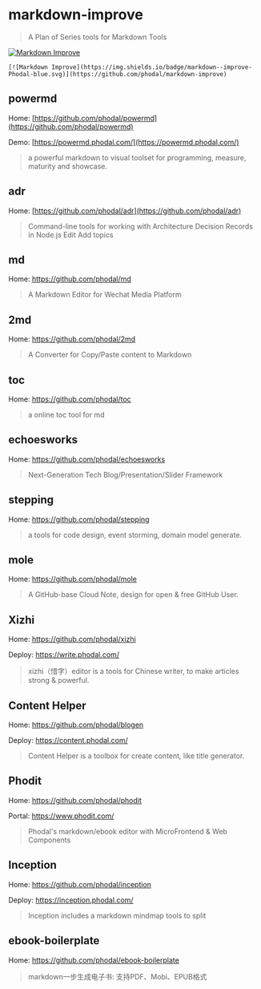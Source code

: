 # markdown-improve

> A Plan of Series tools for Markdown Tools

[![Markdown Improve](https://img.shields.io/badge/markdown--improve-Phodal-blue.svg)](https://github.com/phodal/markdown-improve)

```
[![Markdown Improve](https://img.shields.io/badge/markdown--improve-Phodal-blue.svg)](https://github.com/phodal/markdown-improve)
```

powermd
---

Home: [https://github.com/phodal/powermd](https://github.com/phodal/powermd)

Demo: [https://powermd.phodal.com/](https://powermd.phodal.com/)

> a powerful markdown to visual toolset for programming, measure, maturity and showcase. 

adr
---

Home: [https://github.com/phodal/adr](https://github.com/phodal/adr)

> Command-line tools for working with Architecture Decision Records in Node.js Edit
Add topics

md
---

Home: https://github.com/phodal/md

> A Markdown Editor for Wechat Media Platform

2md
---

Home: https://github.com/phodal/2md

> A Converter for Copy/Paste content to Markdown

toc
---

Home: https://github.com/phodal/toc

> a online toc tool for md 

echoesworks
---

Home: https://github.com/phodal/echoesworks

> Next-Generation Tech Blog/Presentation/Slider Framework

stepping
---

Home: https://github.com/phodal/stepping

>  a tools for code design, event storming, domain model generate.

mole
---

Home: https://github.com/phodal/mole

> A GitHub-base Cloud Note, design for open & free GitHub User.

Xizhi
---

Home: https://github.com/phodal/xizhi 

Deploy: https://write.phodal.com/

> xizhi（惜字）editor is a tools for Chinese writer, to make articles strong & powerful.

Content Helper
---

Home: https://github.com/phodal/blogen

Deploy: https://content.phodal.com/

> Content Helper is a toolbox for create content, like title generator.

Phodit
---

Home: https://github.com/phodal/phodit

Portal: https://www.phodit.com/

> Phodal's markdown/ebook editor with MicroFrontend & Web Components

Inception
---

Home: https://github.com/phodal/inception

Deploy: https://inception.phodal.com/

> Inception includes a markdown mindmap tools to split


ebook-boilerplate
---

Home: https://github.com/phodal/ebook-boilerplate

> markdown一步生成电子书: 支持PDF、Mobi、EPUB格式



